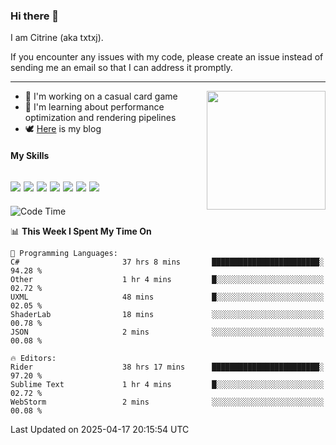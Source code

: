 ### Hi there 👋

I am Citrine (aka txtxj).

If you encounter any issues with my code, please create an issue instead of sending me an email so that I can address it promptly.

---

<img align="right" height="190" src="http://github-profile-summary-cards.vercel.app/api/cards/stats?username=txtxj&theme=vue">

- 🌱 I'm working on a casual card game
- 📖 I'm learning about performance optimization and rendering pipelines
- 🕊️ [Here](https://txtxj.top) is my blog

#### My Skills

![](https://img.shields.io/badge/Unity-000000?logo=unity&logoColor=fff)
![](https://img.shields.io/badge/C%23-239120?logo=csharp&logoColor=fff)
![](https://img.shields.io/badge/Python-3e74a2?logo=python&logoColor=fff)
![](https://img.shields.io/badge/C++-65318e?logo=cplusplus&logoColor=fff)
![](https://img.shields.io/badge/Vue-4FC08D?logo=vuedotjs&logoColor=fff)
![](https://img.shields.io/badge/Blender-f5792a?logo=blender&logoColor=fff)
![](https://img.shields.io/badge/MS%20SQL-cc2927?logo=microsoftsqlserver&logoColor=fff)
---

<!--START_SECTION:waka-->
![Code Time](http://img.shields.io/badge/Code%20Time-2%2C741%20hrs%2023%20mins-blue)

📊 **This Week I Spent My Time On** 

```text
💬 Programming Languages: 
C#                       37 hrs 8 mins       ████████████████████████░   94.28 % 
Other                    1 hr 4 mins         █░░░░░░░░░░░░░░░░░░░░░░░░   02.72 % 
UXML                     48 mins             █░░░░░░░░░░░░░░░░░░░░░░░░   02.05 % 
ShaderLab                18 mins             ░░░░░░░░░░░░░░░░░░░░░░░░░   00.78 % 
JSON                     2 mins              ░░░░░░░░░░░░░░░░░░░░░░░░░   00.08 % 

🔥 Editors: 
Rider                    38 hrs 17 mins      ████████████████████████░   97.20 % 
Sublime Text             1 hr 4 mins         █░░░░░░░░░░░░░░░░░░░░░░░░   02.72 % 
WebStorm                 2 mins              ░░░░░░░░░░░░░░░░░░░░░░░░░   00.08 % 
```


 Last Updated on 2025-04-17 20:15:54 UTC
<!--END_SECTION:waka-->
